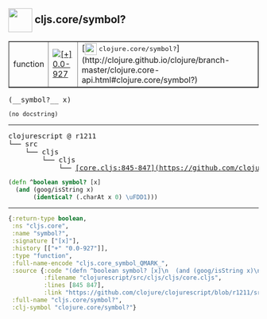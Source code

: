 ## <img width="48px" valign="middle" src="http://i.imgur.com/Hi20huC.png"> cljs.core/symbol?

 <table border="1">
<tr>
<td>function</td>
<td><a href="https://github.com/cljsinfo/api-refs/tree/0.0-927"><img valign="middle" alt="[+] 0.0-927" src="https://img.shields.io/badge/+-0.0--927-lightgrey.svg"></a> </td>
<td>
[<img height="24px" valign="middle" src="http://i.imgur.com/1GjPKvB.png"> <samp>clojure.core/symbol?</samp>](http://clojure.github.io/clojure/branch-master/clojure.core-api.html#clojure.core/symbol?)
</td>
</tr>
</table>

 <samp>
(__symbol?__ x)<br>
</samp>

```
(no docstring)
```

---

 <pre>
clojurescript @ r1211
└── src
    └── cljs
        └── cljs
            └── <ins>[core.cljs:845-847](https://github.com/clojure/clojurescript/blob/r1211/src/cljs/cljs/core.cljs#L845-L847)</ins>
</pre>

```clj
(defn ^boolean symbol? [x]
  (and (goog/isString x)
       (identical? (.charAt x 0) \uFDD1)))
```


---

```clj
{:return-type boolean,
 :ns "cljs.core",
 :name "symbol?",
 :signature ["[x]"],
 :history [["+" "0.0-927"]],
 :type "function",
 :full-name-encode "cljs.core_symbol_QMARK_",
 :source {:code "(defn ^boolean symbol? [x]\n  (and (goog/isString x)\n       (identical? (.charAt x 0) \\uFDD1)))",
          :filename "clojurescript/src/cljs/cljs/core.cljs",
          :lines [845 847],
          :link "https://github.com/clojure/clojurescript/blob/r1211/src/cljs/cljs/core.cljs#L845-L847"},
 :full-name "cljs.core/symbol?",
 :clj-symbol "clojure.core/symbol?"}

```
